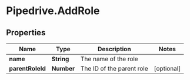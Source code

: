 # Pipedrive.AddRole

## Properties

Name | Type | Description | Notes
------------ | ------------- | ------------- | -------------
**name** | **String** | The name of the role | 
**parentRoleId** | **Number** | The ID of the parent role | [optional] 


